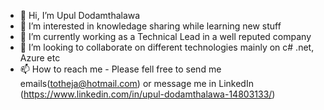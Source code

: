 - 👋 Hi, I’m Upul Dodamthalawa
- 👀 I’m interested in knowledage sharing while learning new stuff
- 🌱 I’m currently working as a Technical Lead in a well reputed company
- 💞️ I’m looking to collaborate on different technologies mainly on c# .net, Azure etc
- 📫 How to reach me - Please fell free to send me emails(totheja@hotmail.com) or message me in LinkedIn (https://www.linkedin.com/in/upul-dodamthalawa-14803133/)

<!---
UpulDodamthalawa/UpulDodamthalawa is a ✨ special ✨ repository because its `README.md` (this file) appears on your GitHub profile.
You can click the Preview link to take a look at your changes.
--->
